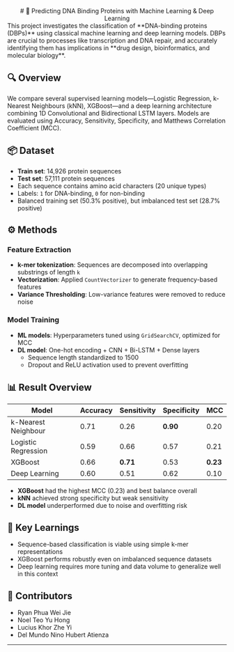 <div align="center">
  # 🧬 Predicting DNA Binding Proteins with Machine Learning & Deep Learning
</div>
This project investigates the classification of **DNA-binding proteins (DBPs)** using classical machine learning and deep learning models. DBPs are crucial to processes like transcription and DNA repair, and accurately identifying them has implications in **drug design, bioinformatics, and molecular biology**.


## 🔍 Overview

We compare several supervised learning models—Logistic Regression, k-Nearest Neighbours (kNN), XGBoost—and a deep learning architecture combining 1D Convolutional and Bidirectional LSTM layers. Models are evaluated using Accuracy, Sensitivity, Specificity, and Matthews Correlation Coefficient (MCC).

## 📦 Dataset

- **Train set**: 14,926 protein sequences  
- **Test set**: 57,111 protein sequences  
- Each sequence contains amino acid characters (20 unique types)  
- Labels: `1` for DNA-binding, `0` for non-binding  
- Balanced training set (50.3% positive), but imbalanced test set (28.7% positive)

## ⚙️ Methods

### Feature Extraction
- **k-mer tokenization**: Sequences are decomposed into overlapping substrings of length `k`
- **Vectorization**: Applied `CountVectorizer` to generate frequency-based features
- **Variance Thresholding**: Low-variance features were removed to reduce noise

### Model Training
- **ML models**: Hyperparameters tuned using `GridSearchCV`, optimized for MCC  
- **DL model**: One-hot encoding + CNN + Bi-LSTM + Dense layers  
  - Sequence length standardized to 1500
  - Dropout and ReLU activation used to prevent overfitting

## 📊 Result Overview

| Model              | Accuracy | Sensitivity | Specificity | MCC   |
|-------------------|----------|-------------|-------------|--------|
| k-Nearest Neighbour | 0.71     | 0.26        | **0.90**    | 0.20  |
| Logistic Regression | 0.59     | 0.66        | 0.57        | 0.21  |
| XGBoost            | 0.66     | **0.71**    | 0.53        | **0.23**  |
| Deep Learning      | 0.60     | 0.51        | 0.62        | 0.10  |

- **XGBoost** had the highest MCC (0.23) and best balance overall
- **kNN** achieved strong specificity but weak sensitivity
- **DL model** underperformed due to noise and overfitting risk


## 📌 Key Learnings
- Sequence-based classification is viable using simple k-mer representations
- XGBoost performs robustly even on imbalanced sequence datasets
- Deep learning requires more tuning and data volume to generalize well in this context

## 👥 Contributors
- Ryan Phua Wei Jie  
- Noel Teo Yu Hong  
- Lucius Khor Zhe Yi  
- Del Mundo Nino Hubert Atienza

---


